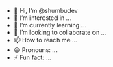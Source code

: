 - 👋 Hi, I’m @shumbudev
- 👀 I’m interested in ...
- 🌱 I’m currently learning ...
- 💞️ I’m looking to collaborate on ...
- 📫 How to reach me ...
- 😄 Pronouns: ...
- ⚡ Fun fact: ...

<!---
shumbudev/shumbudev is a ✨ special ✨ repository because its `README.md` (this file) appears on your GitHub profile.
You can click the Preview link to take a look at your changes.
--->
